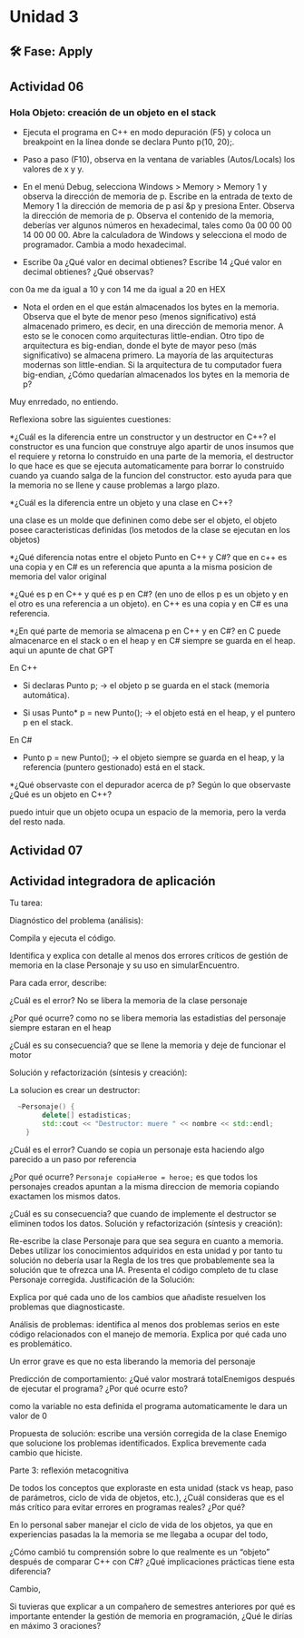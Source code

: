 # Unidad 3


## 🛠 Fase: Apply
## Actividad 06
### Hola Objeto: creación de un objeto en el stack

* Ejecuta el programa en C++ en modo depuración (F5) y coloca un breakpoint en la línea donde se declara Punto p(10, 20);.
  
* Paso a paso (F10), observa en la ventana de variables (Autos/Locals) los valores de x y y.
  
* En el menú Debug, selecciona Windows > Memory > Memory 1 y observa la dirección de memoria de p. Escribe en la entrada de texto de Memory 1 la dirección de memoria de p así &p y presiona Enter. Observa la dirección de memoria de p. Observa el contenido de la memoria, deberías ver algunos números en hexadecimal, tales como 0a 00 00 00 14 00 00 00.
Abre la calculadora de Windows y selecciona el modo de programador. Cambia a modo hexadecimal.

* Escribe 0a ¿Qué valor en decimal obtienes? Escribe 14 ¿Qué valor en decimal obtienes? ¿Qué observas?

con 0a me da igual a 10 y con 14 me da igual a 20 en HEX

* Nota el orden en el que están almacenados los bytes en la memoria. Observa que el byte de menor peso (menos significativo) está almacenado primero, es decir, en una dirección de memoria menor. A esto se le conocen como arquitecturas little-endian. Otro tipo de arquitectura es big-endian, donde el byte de mayor peso (más significativo) se almacena primero. La mayoría de las arquitecturas modernas son little-endian. Si la arquitectura de tu computador fuera big-endian, ¿Cómo quedarían almacenados los bytes en la memoria de p?

Muy enrredado, no entiendo.

Reflexiona sobre las siguientes cuestiones:

*¿Cuál es la diferencia entre un constructor y un destructor en C++? el constructor es una funcion que construye algo apartir de unos insumos que el requiere y retorna lo construido en una parte de la memoria, el destructor lo que hace es que se ejecuta automaticamente para borrar lo construido cuando ya cuando salga de la funcion del constructor. esto ayuda para que la memoria no se llene y cause problemas a largo plazo.

*¿Cuál es la diferencia entre un objeto y una clase en C++?

una clase es un molde que defininen como debe ser el objeto, el objeto posee caracteristicas definidas (los metodos de la clase se ejecutan en los objetos)

*¿Qué diferencia notas entre el objeto Punto en C++ y C#?
que en c++ es una copia y en C# es un referencia que apunta a la misma posicion de memoria del valor original

*¿Qué es p en C++ y qué es p en C#? (en uno de ellos p es un objeto y en el otro es una referencia a un objeto).
en C++ es una copia y en C# es una referencia.

*¿En qué parte de memoria se almacena p en C++ y en C#?
en C puede almacenarce en el stack o en el heap y en C# siempre se guarda en el heap. aqui un apunte de chat GPT

En C++

* Si declaras Punto p; → el objeto p se guarda en el stack (memoria automática).

* Si usas Punto* p = new Punto(); → el objeto está en el heap, y el puntero p en el stack.

En C#

*  Punto p = new Punto(); → el objeto siempre se guarda en el heap, y la referencia (puntero gestionado) está en el stack.

*¿Qué observaste con el depurador acerca de p? Según lo que observaste ¿Qué es un objeto en C++?

puedo intuir que un objeto ocupa un espacio de la memoria, pero la verda del resto nada.

## Actividad 07

## Actividad integradora de aplicación

Tu tarea:

Diagnóstico del problema (análisis):

Compila y ejecuta el código.

Identifica y explica con detalle al menos dos errores críticos de gestión de memoria en la clase Personaje y su uso en simularEncuentro.

Para cada error, describe:

¿Cuál es el error? No se libera la memoria de la clase personaje

¿Por qué ocurre? como no se libera memoria las estadistias del personaje siempre estaran en el heap

¿Cuál es su consecuencia? que se llene la memoria y deje de funcionar el motor

Solución y refactorización (síntesis y creación):

La solucion es crear un destructor:

```cpp
  ~Personaje() {
        delete[] estadisticas;
        std::cout << "Destructor: muere " << nombre << std::endl;
    }
```


¿Cuál es el error? Cuando se copia un personaje esta haciendo algo parecido a un paso por referencia 

¿Por qué ocurre? `Personaje copiaHeroe = heroe;` es que todos los personajes creados apuntan a la misma direccion de memoria copiando exactamen los mismos datos.

¿Cuál es su consecuencia? que cuando de implemente el destructor se eliminen todos los datos.
Solución y refactorización (síntesis y creación):

Re-escribe la clase Personaje para que sea segura en cuanto a memoria. Debes utilizar los conocimientos adquiridos en esta unidad y por tanto tu solución no debería usar la Regla de los tres que probablemente sea la solución que te ofrezca una IA.
Presenta el código completo de tu clase Personaje corregida.
Justificación de la Solución:

Explica por qué cada uno de los cambios que añadiste resuelven los problemas que diagnosticaste.

Análisis de problemas: identifica al menos dos problemas serios en este código relacionados con el manejo de memoria. Explica por qué cada uno es problemático.

Un error grave es que no esta liberando la memoria del personaje 

Predicción de comportamiento: ¿Qué valor mostrará totalEnemigos después de ejecutar el programa? ¿Por qué ocurre esto?

como la variable no esta definida el programa automaticamente le dara un valor de 0

Propuesta de solución: escribe una versión corregida de la clase Enemigo que solucione los problemas identificados. Explica brevemente cada cambio que hiciste.

Parte 3: reflexión metacognitiva

De todos los conceptos que exploraste en esta unidad (stack vs heap, paso de parámetros, ciclo de vida de objetos, etc.), ¿Cuál consideras que es el más crítico para evitar errores en programas reales? ¿Por qué?

En lo personal saber manejar el ciclo de vida de los objetos, ya que en experiencias pasadas la la memoria se me llegaba a ocupar del todo,

¿Cómo cambió tu comprensión sobre lo que realmente es un “objeto” después de comparar C++ con C#? ¿Qué implicaciones prácticas tiene esta diferencia?

Cambio, 

Si tuvieras que explicar a un compañero de semestres anteriores por qué es importante entender la gestión de memoria en programación, ¿Qué le dirías en máximo 3 oraciones?


